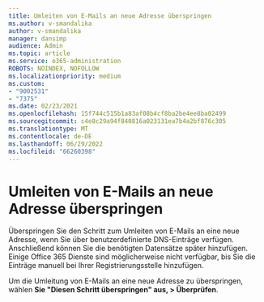 ```yaml
---
title: Umleiten von E-Mails an neue Adresse überspringen
ms.author: v-smandalika
author: v-smandalika
manager: dansimp
audience: Admin
ms.topic: article
ms.service: o365-administration
ROBOTS: NOINDEX, NOFOLLOW
ms.localizationpriority: medium
ms.custom:
- "9002531"
- "7375"
ms.date: 02/23/2021
ms.openlocfilehash: 15f744c515b1a83af08b4cf8ba2be4ee8ba02499
ms.sourcegitcommit: c4e8c29a94f840816a023131ea7b4a2bf876c305
ms.translationtype: MT
ms.contentlocale: de-DE
ms.lasthandoff: 06/29/2022
ms.locfileid: "66260398"
---
```

# <a name="skip-redirecting-email-to-new-address"></a>Umleiten von E-Mails an neue Adresse überspringen

Überspringen Sie den Schritt zum Umleiten von E-Mails an eine neue Adresse, wenn Sie über benutzerdefinierte DNS-Einträge verfügen. Anschließend können Sie die benötigten Datensätze später hinzufügen. Einige Office 365 Dienste sind möglicherweise nicht verfügbar, bis Sie die Einträge manuell bei Ihrer Registrierungsstelle hinzufügen.

Um die Umleitung von E-Mails an eine neue Adresse zu überspringen, wählen **Sie "Diesen Schritt überspringen" aus, > Überprüfen**.